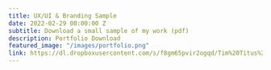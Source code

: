 ```yaml
---
title: UX/UI & Branding Sample
date: 2022-02-29 00:00:00 Z
subtitle: Download a small sample of my work (pdf)
description: Portfolio Download
featured_image: "/images/portfolio.png"
link: https://dl.dropboxusercontent.com/s/f8gm65pvir2ogqd/Tim%20Titus%20Portfolio%20Jan-2019.pdf?dl=0
---
```

